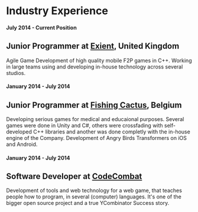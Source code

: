 # Industry Experience

#### July 2014 - Current Position

## Junior Programmer at [Exient](http://www.exient.com), United Kingdom

Agile Game Development of high quality mobile F2P games in C++. Working in large teams using and developing in-house technology across several studios.

#### January 2014 - July 2014

## Junior Programmer at [Fishing Cactus](http://www.fishingcactus.com), Belgium

Developing serious games for medical and educaional purposes. Several games were done in Unity and C#, others were crossfading with self-developed C++ libraries and another was done completly with the in-house engine of the Company. Development of Angry Birds Transformers on iOS and Android.

#### January 2014 - July 2014

## Software Developer at [CodeCombat](http://www.codecombat.com)

Development of tools and web technology for a web game, that teaches people how to program, in several (computer) languages. It's one of the bigger open source project and a true YCombinator Success story.

